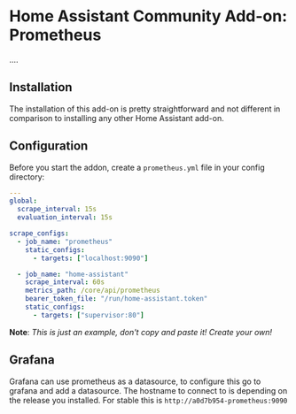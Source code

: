 # Home Assistant Community Add-on: Prometheus

....

## Installation

The installation of this add-on is pretty straightforward and not different in comparison to
installing any other Home Assistant add-on.

## Configuration

Before you start the addon, create a `prometheus.yml` file in your config directory:

```yaml
---
global:
  scrape_interval: 15s
  evaluation_interval: 15s

scrape_configs:
  - job_name: "prometheus"
    static_configs:
      - targets: ["localhost:9090"]

  - job_name: "home-assistant"
    scrape_interval: 60s
    metrics_path: /core/api/prometheus
    bearer_token_file: "/run/home-assistant.token"
    static_configs:
      - targets: ["supervisor:80"]
```

**Note**: _This is just an example, don't copy and paste it! Create your own!_

## Grafana

Grafana can use prometheus as a datasource, to configure this go to grafana and add a
datasource. The hostname to connect to is depending on the release you installed. For stable
this is `http://a0d7b954-prometheus:9090`
